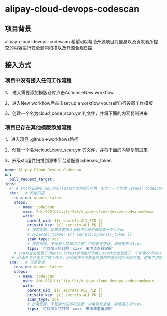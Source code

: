 # alipay-cloud-devops-codescan

## 项目背景
alipay-cloud-devops-codescan 希望可以帮助开源项目对自身以及贡献者所提交的内容进行安全漏洞扫描以及开源合规扫描


## 接入方式
### 项目中没有接入任何工作流程

1、 进入需要添加模版仓库点击Actions->New workflow
 
2、进入New workflow后点击set up a workflow yourself自行设置工作模版

3、创建一个名为cloud_code_scan.yml的文件，并将下面的内容复制进来

### 项目已存在其他模版添加流程
1、进入项目 .github->workflows路径

2、创建一个名为cloud_code_scan.yml的文件，并将下面的内容复制进来

3、升级stc组件扫描到源蜥平台请配置cybersec_token

```yaml
name: Alipay Cloud Devops Codescan
on:
  pull_request_target: 
jobs:
  #  # stc作业使用了ubuntu-latest作为运行环境，包含了一个步骤（steps）codeScan，该步骤使用了layotto/alipay-cloud-devops-codescan@main作为GitHub Action，并传入了一些参数（parent_uid、private_key、code_type）
  stc:   # 安全扫描
    runs-on: ubuntu-latest
    steps:
      - name: codeScan
        uses: Ant-OSS-Utility-Set/alipay-cloud-devops-codescan@main
        with:
          parent_uid: ${{ secrets.ALI_PID }}
          private_key: ${{ secrets.ALI_PK }}
          # 按需配置，如果需要接入源蜥平台服务请配置一下token
          # cybersec_token: ${{ secrets.cybersec_token }}
          scan_type: stc 
          # 按需配置，不配置为空即可注意‘’中需要有空格，或直接去点tips
          tips: '可以加入钉钉群：xxxx  来申请查看权限' 
    # sca作业也使用了ubuntu-latest作为运行环境。sca作业也包含了一个步骤codeScan，使用了相同的GitHub Action，并传入了相同的参数。
   # 此YAML文件定义了两个作业，分别用于进行安全扫描和开源合规的代码扫描，使用了相同的GitHub Action，并传入了不同的参数。
  sca:   # 开源合规
    runs-on: ubuntu-latest
    steps:
      - name: codeScan
        uses: Ant-OSS-Utility-Set/alipay-cloud-devops-codescan@main
        with:
          parent_uid: ${{ secrets.ALI_PID }}
          private_key: ${{ secrets.ALI_PK }}
          scan_type: sca
          # 按需配置，不配置为空即可注意‘’中需要有空格，或直接去点tips
          tips: '可以加入钉钉群：xxxx  来申请查看权限' 
```
